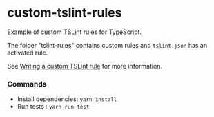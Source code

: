 # custom-tslint-rules
Example of custom TSLint rules for TypeScript.

The folder "tslint-rules" contains custom rules and `tslint.json` has an activated rule.

See [Writing a custom TSLint rule](https://www.kleemans.ch/writing-a-custom-tslint-rule) for more information.

### Commands
- Install dependencies: `yarn install`
- Run tests : `yarn run test`
